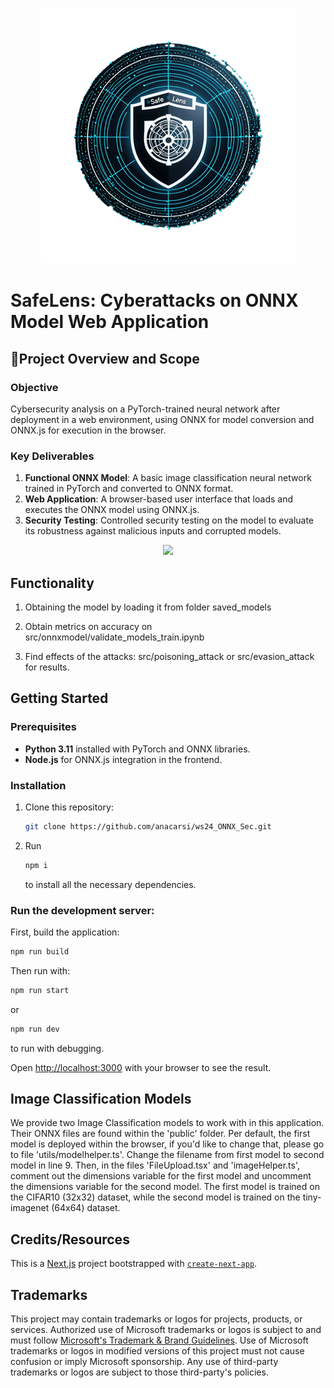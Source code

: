<p align="center">
<img src="images/logo-safelens-small.png" />
</p>

# SafeLens: Cyberattacks on ONNX Model Web Application

## 🌟Project Overview and Scope

### Objective
Cybersecurity analysis on a PyTorch-trained neural network after deployment in a web environment, using ONNX for model conversion and ONNX.js for execution in the browser.

### Key Deliverables
1. **Functional ONNX Model**: A basic image classification neural network trained in PyTorch and converted to ONNX format.
2. **Web Application**: A browser-based user interface that loads and executes the ONNX model using ONNX.js.
3. **Security Testing**: Controlled security testing on the model to evaluate its robustness against malicious inputs and corrupted models.

<p align="center">
<img src="images/layout_310332025.png" />
</p>

## Functionality
1. Obtaining the model by loading it from folder saved_models

2. Obtain metrics on accuracy on src/onnxmodel/validate_models_train.ipynb

3. Find effects of the attacks: src/poisoning_attack or src/evasion_attack for results.

## Getting Started

### Prerequisites
- **Python 3.11** installed with PyTorch and ONNX libraries.
- **Node.js** for ONNX.js integration in the frontend.

### Installation
1. Clone this repository:
   ```bash
   git clone https://github.com/anacarsi/ws24_ONNX_Sec.git
2. Run
    ```bash
    npm i
    ```
    to install all the necessary dependencies.


### Run the development server:

First, build the application:

```bash
npm run build
```

Then run with:
```bash
npm run start
```
or

```bash
npm run dev
```
to run with debugging.

Open [http://localhost:3000](http://localhost:3000) with your browser to see the result.


## Image Classification Models

We provide two Image Classification models to work with in this application. Their ONNX files are found within the 'public' folder. Per default, the first model is deployed within the browser, if you'd like to change that, please go to file 'utils/modelhelper.ts'. Change the filename from first model to second model in line 9. Then, in the files 'FileUpload.tsx' and 'imageHelper.ts', comment out the dimensions variable for the first model and uncomment the dimensions variable for the second model. The first model is trained on the CIFAR10 (32x32) dataset, while the second model is trained on the tiny-imagenet (64x64) dataset.


## Credits/Resources

This is a [Next.js](https://nextjs.org/) project bootstrapped with [`create-next-app`](https://github.com/vercel/next.js/tree/canary/packages/create-next-app).


## Trademarks

This project may contain trademarks or logos for projects, products, or services. Authorized use of Microsoft 
trademarks or logos is subject to and must follow 
[Microsoft's Trademark & Brand Guidelines](https://www.microsoft.com/en-us/legal/intellectualproperty/trademarks/usage/general).
Use of Microsoft trademarks or logos in modified versions of this project must not cause confusion or imply Microsoft sponsorship.
Any use of third-party trademarks or logos are subject to those third-party's policies.
